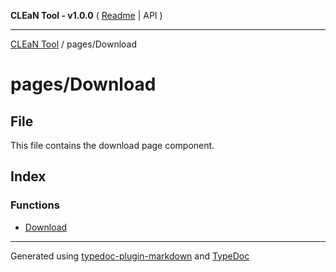 **CLEaN Tool - v1.0.0** ( [Readme](../../README.md) \| API )

***

[CLEaN Tool](../../modules.md) / pages/Download

# pages/Download

## File

This file contains the download page component.

## Index

### Functions

- [Download](functions/Download.md)

***

Generated using [typedoc-plugin-markdown](https://www.npmjs.com/package/typedoc-plugin-markdown) and [TypeDoc](https://typedoc.org/)
